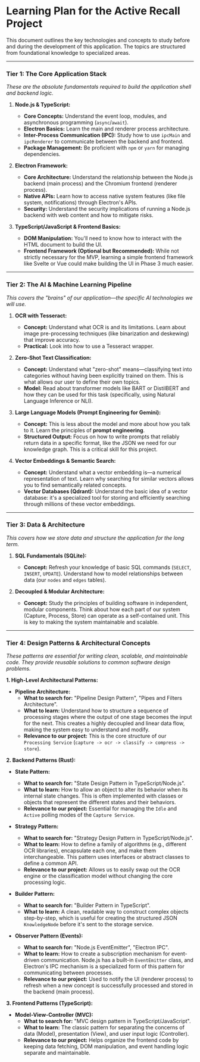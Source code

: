 # Learning Plan for the Active Recall Project

This document outlines the key technologies and concepts to study before and during the development of this application. The topics are structured from foundational knowledge to specialized areas.

---

### Tier 1: The Core Application Stack

*These are the absolute fundamentals required to build the application shell and backend logic.*

1.  **Node.js & TypeScript:**
    *   **Core Concepts:** Understand the event loop, modules, and asynchronous programming (`async`/`await`).
    *   **Electron Basics:** Learn the main and renderer process architecture.
    *   **Inter-Process Communication (IPC):** Study how to use `ipcMain` and `ipcRenderer` to communicate between the backend and frontend.
    *   **Package Management:** Be proficient with `npm` or `yarn` for managing dependencies.

2.  **Electron Framework:**
    *   **Core Architecture:** Understand the relationship between the Node.js backend (main process) and the Chromium frontend (renderer process).
    *   **Native APIs:** Learn how to access native system features (like file system, notifications) through Electron's APIs.
    *   **Security:** Understand the security implications of running a Node.js backend with web content and how to mitigate risks.

3.  **TypeScript/JavaScript & Frontend Basics:**
    *   **DOM Manipulation:** You'll need to know how to interact with the HTML document to build the UI.
    *   **Frontend Framework (Optional but Recommended):** While not strictly necessary for the MVP, learning a simple frontend framework like Svelte or Vue could make building the UI in Phase 3 much easier.

---

### Tier 2: The AI & Machine Learning Pipeline

*This covers the "brains" of our application—the specific AI technologies we will use.*

1.  **OCR with Tesseract:**
    *   **Concept:** Understand what OCR is and its limitations. Learn about image pre-processing techniques (like binarization and deskewing) that improve accuracy.
    *   **Practical:** Look into how to use a Tesseract wrapper.

2.  **Zero-Shot Text Classification:**
    *   **Concept:** Understand what "zero-shot" means—classifying text into categories without having been explicitly trained on them. This is what allows our user to define their own topics.
    *   **Model:** Read about transformer models like BART or DistilBERT and how they can be used for this task (specifically, using Natural Language Inference or NLI).

3.  **Large Language Models (Prompt Engineering for Gemini):**
    *   **Concept:** This is less about the model and more about how you talk to it. Learn the principles of **prompt engineering**.
    *   **Structured Output:** Focus on how to write prompts that reliably return data in a specific format, like the JSON we need for our knowledge graph. This is a critical skill for this project.

4.  **Vector Embeddings & Semantic Search:**
    *   **Concept:** Understand what a vector embedding is—a numerical representation of text. Learn why searching for similar vectors allows you to find semantically related concepts.
    *   **Vector Databases (Qdrant):** Understand the basic idea of a vector database: it's a specialized tool for storing and efficiently searching through millions of these vector embeddings.

---

### Tier 3: Data & Architecture

*This covers how we store data and structure the application for the long term.*

1.  **SQL Fundamentals (SQLite):**
    *   **Concept:** Refresh your knowledge of basic SQL commands (`SELECT`, `INSERT`, `UPDATE`). Understand how to model relationships between data (our `nodes` and `edges` tables).

2.  **Decoupled & Modular Architecture:**
    *   **Concept:** Study the principles of building software in independent, modular components. Think about how each part of our system (Capture, Process, Store) can operate as a self-contained unit. This is key to making the system maintainable and scalable.

---

### Tier 4: Design Patterns & Architectural Concepts

*These patterns are essential for writing clean, scalable, and maintainable code. They provide reusable solutions to common software design problems.*

**1. High-Level Architectural Patterns:**

*   **Pipeline Architecture:**
    *   **What to search for:** "Pipeline Design Pattern", "Pipes and Filters Architecture".
    *   **What to learn:** Understand how to structure a sequence of processing stages where the output of one stage becomes the input for the next. This creates a highly decoupled and linear data flow, making the system easy to understand and modify.
    *   **Relevance to our project:** This is the core structure of our `Processing Service` (`capture -> ocr -> classify -> compress -> store`).

**2. Backend Patterns (Rust):**

*   **State Pattern:**
    *   **What to search for:** "State Design Pattern in TypeScript/Node.js".
    *   **What to learn:** How to allow an object to alter its behavior when its internal state changes. This is often implemented with classes or objects that represent the different states and their behaviors.
    *   **Relevance to our project:** Essential for managing the `Idle` and `Active` polling modes of the `Capture Service`.

*   **Strategy Pattern:**
    *   **What to search for:** "Strategy Design Pattern in TypeScript/Node.js".
    *   **What to learn:** How to define a family of algorithms (e.g., different OCR libraries), encapsulate each one, and make them interchangeable. This pattern uses interfaces or abstract classes to define a common API.
    *   **Relevance to our project:** Allows us to easily swap out the OCR engine or the classification model without changing the core processing logic.

*   **Builder Pattern:**
    *   **What to search for:** "Builder Pattern in TypeScript".
    *   **What to learn:** A clean, readable way to construct complex objects step-by-step, which is useful for creating the structured JSON `KnowledgeNode` before it's sent to the storage service.

*   **Observer Pattern (Events):**
    *   **What to search for:** "Node.js EventEmitter", "Electron IPC".
    *   **What to learn:** How to create a subscription mechanism for event-driven communication. Node.js has a built-in `EventEmitter` class, and Electron's IPC mechanism is a specialized form of this pattern for communicating between processes.
    *   **Relevance to our project:** Used to notify the UI (renderer process) to refresh when a new concept is successfully processed and stored in the backend (main process).

**3. Frontend Patterns (TypeScript):**

*   **Model-View-Controller (MVC):**
    *   **What to search for:** "MVC design pattern in TypeScript/JavaScript".
    *   **What to learn:** The classic pattern for separating the concerns of data (Model), presentation (View), and user input logic (Controller).
    *   **Relevance to our project:** Helps organize the frontend code by keeping data fetching, DOM manipulation, and event handling logic separate and maintainable.
